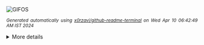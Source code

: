 <div align="justify">
<picture>
    <source media="(prefers-color-scheme: dark)" srcset="https://i.ibb.co/sbWvB2g/output-gif.gif">
    <source media="(prefers-color-scheme: light)" srcset="https://i.ibb.co/sbWvB2g/output-gif.gif">
    <img alt="GIFOS" src="https://i.ibb.co/sbWvB2g/output-gif.gif">
</picture>

<sub><i>Generated automatically using [x0rzavi/github-readme-terminal](https://github.com/x0rzavi/github-readme-terminal) on Wed Apr 10 06:42:49 AM IST 2024</i></sub>

<details>
<summary>More details</summary>

</details>
</div>

<!-- Image deletion URL: https://ibb.co/FmHbPKh/2e342658d806f1cd480bba7e64ad3744 -->